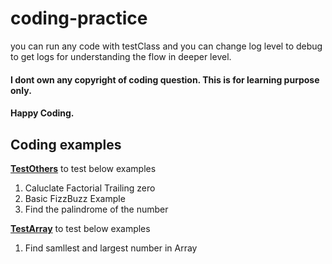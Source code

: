 # coding-practice

you can run any code with testClass and you can change log level to debug to get logs for understanding the flow in deeper level.

#### I dont own any copyright of coding question. This is for learning purpose only.

#### Happy Coding.

## Coding examples

[**TestOthers**](https://github.com/kaushik29/coding-practice/blob/b9cbd55d20be8abc1795f0f29a0b00dba0978369/practice-java/src/test/java/com/prac/others/TestOthers.java) to test below examples 
1. Caluclate Factorial Trailing zero 
2. Basic FizzBuzz Example 
3. Find the palindrome of the number


[**TestArray**](https://github.com/kaushik29/coding-practice/blob/b9cbd55d20be8abc1795f0f29a0b00dba0978369/practice-java/src/test/java/com/prac/others/TestArray.java) to test below examples 
1. Find samllest and largest number in Array 
